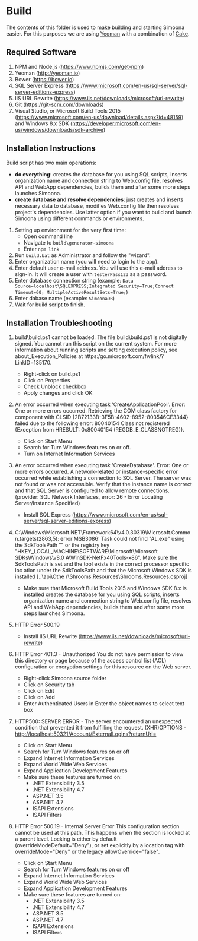 # Build

The contents of this folder is used to make building and starting Simoona easier. For this purposes we are using [Yeoman](http://yeoman.io/) with a combination of [Cake](https://cakebuild.net/).

## Required Software

1. NPM and Node.js (<https://www.npmjs.com/get-npm>)
2. Yeoman (<http://yeoman.io>)
3. Bower (<https://bower.io>)
4. SQL Server Express (<https://www.microsoft.com/en-us/sql-server/sql-server-editions-express>)
5. IIS URL Rewrite (<https://www.iis.net/downloads/microsoft/url-rewrite>)
6. Git (<https://git-scm.com/downloads>)
7. Visual Studio, or Microsoft Build Tools 2015 (<https://www.microsoft.com/en-us/download/details.aspx?id=48159>) and Windows 8.x SDK (<https://developer.microsoft.com/en-us/windows/downloads/sdk-archive>)

## Installation Instructions

Build script has two main operations:

* **do everything**: creates the database for you using SQL scripts, inserts organization name and connection string to Web.config file, resolves API and WebApp dependencies, builds them and after some more steps launches Simoona.
* **create database and resolve dependencies**: just creates and inserts necessary data to database, modifies Web.config file then resolves project's dependencies. Use latter option if you want to build and launch Simoona using different commands or environments.

1. Setting up environment for the very first time: 
    * Open command line
    * Navigate to `build\generator-simoona`
    * Enter `npm link`
1. Run `build.bat` as Administrator and follow the "wizard".
1. Enter organization name (you will need to login to the app).
1. Enter default user e-mail address. You will use this e-mail address to sign-in. It will create a user with `testerPass123` as a password.
1. Enter database connection string (example: `Data Source=localhost\SQLEXPRESS;Integrated Security=True;Connect Timeout=60; MultipleActiveResultSets=True;`)
1. Enter dabase name (example: `SimoonaDB`)
1. Wait for build script to finish.

## Installation Troubleshooting

1. build\build.ps1 cannot be loaded. The file build\build.ps1 is not digitally signed. You cannot run this script on the current system. For more information about running scripts and setting execution policy, see about_Execution_Policies at https:/go.microsoft.com/fwlink/?LinkID=135170.

    * Right-click on build.ps1
    * Click on Properties
    * Check Unblock checkbox
    * Apply changes and click OK

1. An error occurred when executing task 'CreateApplicationPool'. Error: One or more errors occurred. Retrieving the COM class factory for component with CLSID {2B72133B-3F5B-4602-8952-803546CE3344} failed due to the following error: 80040154 Class not registered (Exception from HRESULT: 0x80040154 (REGDB_E_CLASSNOTREG)).

    * Click on Start Menu
    * Search for Turn Windows features on or off.
    * Turn on Internet Information Services

1. An error occurred when executing task 'CreateDatabase'. Error: One or more errors occurred. A network-related or instance-specific error occurred while establishing a connection to SQL Server. The server was not found or was not accessible. Verify that the instance name is correct and that SQL Server is configured to allow remote connections. (provider: SQL Network Interfaces, error: 26 - Error Locating Server/Instance Specified)

    * Install SQL Express (<https://www.microsoft.com/en-us/sql-server/sql-server-editions-express>)

1. C:\Windows\Microsoft.NET\Framework64\v4.0.30319\Microsoft.Common.targets(2863,5): error MSB3086: Task could not find "AL.exe" using the SdkToolsPath "" or the registry key "HKEY_LOCAL_MACHINE\SOFTWARE\Microsoft\Microsoft SDKs\Windows\v8.0
A\WinSDK-NetFx40Tools-x86". Make sure the SdkToolsPath is set and the tool exists in the correct processor specific loc
ation under the SdkToolsPath and that the Microsoft Windows SDK is installed [..\api\Othe
r\Shrooms.Resources\Shrooms.Resources.csproj]

    * Make sure that Microsoft Build Tools 2015 and Windows SDK 8.x is installed 
creates the database for you using SQL scripts, inserts organization name and connection string to Web.config file, resolves API and WebApp dependencies, builds them and after some more steps launches Simoona.

1. HTTP Error 500.19

    * Install IIS URL Rewrite (<https://www.iis.net/downloads/microsoft/url-rewrite>)

1. HTTP Error 401.3 - Unauthorized You do not have permission to view this directory or page because of the access control list (ACL) configuration or encryption settings for this resource on the Web server.

    * Right-click Simoona source folder
    * Click on Security tab
    * Click on Edit
    * Click on Add
    * Enter Authenticated Users in Enter the object names to select text box  

1. HTTP500: SERVER ERROR - The server encountered an unexpected condition that prevented it from fulfilling the request. (XHR)OPTIONS - <http://localhost:50321/Account/ExternalLogins?returnUrl=>

    * Click on Start Menu
    * Search for Turn Windows features on or off
    * Expand Internet Information Services
    * Expand World Wide Web Services
    * Expand Application Development Features
    * Make sure these features are turned on:
        * .NET Extensibility 3.5
        * .NET Extensibility 4.7
        * ASP.NET 3.5
        * ASP.NET 4.7
        * ISAPI Extensions
        * ISAPI Filters

1. HTTP Error 500.19 - Internal Server Error This configuration section cannot be used at this path. This happens when the section is locked at a parent level. Locking is either by default (overrideModeDefault="Deny"), or set explicitly by a location tag with overrideMode="Deny" or the legacy allowOverride="false".

    * Click on Start Menu
    * Search for Turn Windows features on or off
    * Expand Internet Information Services
    * Expand World Wide Web Services
    * Expand Application Development Features
    * Make sure these features are turned on:
        * .NET Extensibility 3.5
        * .NET Extensibility 4.7
        * ASP.NET 3.5
        * ASP.NET 4.7
        * ISAPI Extensions
        * ISAPI Filters